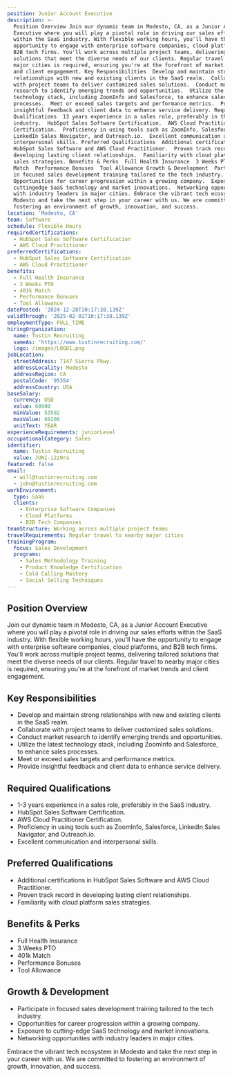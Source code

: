 ```yaml
---
position: Junior Account Executive
description: >-
  Position Overview Join our dynamic team in Modesto, CA, as a Junior Account
  Executive where you will play a pivotal role in driving our sales efforts
  within the SaaS industry. With flexible working hours, you'll have the
  opportunity to engage with enterprise software companies, cloud platforms, and
  B2B tech firms. You'll work across multiple project teams, delivering tailored
  solutions that meet the diverse needs of our clients. Regular travel to nearby
  major cities is required, ensuring you're at the forefront of market trends
  and client engagement. Key Responsibilities  Develop and maintain strong
  relationships with new and existing clients in the SaaS realm.  Collaborate
  with project teams to deliver customized sales solutions.  Conduct market
  research to identify emerging trends and opportunities.  Utilize the latest
  technology stack, including ZoomInfo and Salesforce, to enhance sales
  processes.  Meet or exceed sales targets and performance metrics.  Provide
  insightful feedback and client data to enhance service delivery. Required
  Qualifications  13 years experience in a sales role, preferably in the SaaS
  industry.  HubSpot Sales Software Certification.  AWS Cloud Practitioner
  Certification.  Proficiency in using tools such as ZoomInfo, Salesforce,
  LinkedIn Sales Navigator, and Outreach.io.  Excellent communication and
  interpersonal skills. Preferred Qualifications  Additional certifications in
  HubSpot Sales Software and AWS Cloud Practitioner.  Proven track record in
  developing lasting client relationships.  Familiarity with cloud platform
  sales strategies. Benefits & Perks  Full Health Insurance  3 Weeks PTO  401k
  Match  Performance Bonuses  Tool Allowance Growth & Development  Participate
  in focused sales development training tailored to the tech industry. 
  Opportunities for career progression within a growing company.  Exposure to
  cuttingedge SaaS technology and market innovations.  Networking opportunities
  with industry leaders in major cities. Embrace the vibrant tech ecosystem in
  Modesto and take the next step in your career with us. We are committed to
  fostering an environment of growth, innovation, and success.
location: 'Modesto, CA'
team: Software
schedule: Flexible Hours
requiredCertifications:
  - HubSpot Sales Software Certification
  - AWS Cloud Practitioner
preferredCertifications:
  - HubSpot Sales Software Certification
  - AWS Cloud Practitioner
benefits:
  - Full Health Insurance
  - 3 Weeks PTO
  - 401k Match
  - Performance Bonuses
  - Tool Allowance
datePosted: '2024-12-28T10:17:38.139Z'
validThrough: '2025-02-01T10:17:38.139Z'
employmentType: FULL_TIME
hiringOrganization:
  name: Tustin Recruiting
  sameAs: 'https://www.tustinrecruiting.com/'
  logo: /images/LOGO1.png
jobLocation:
  streetAddress: 7147 Sierra Pkwy.
  addressLocality: Modesto
  addressRegion: CA
  postalCode: '95354'
  addressCountry: USA
baseSalary:
  currency: USD
  value: 60900
  minValue: 53592
  maxValue: 68208
  unitText: YEAR
experienceRequirements: juniorLevel
occupationalCategory: Sales
identifier:
  name: Tustin Recruiting
  value: JUNI-i2z9ra
featured: false
email:
  - will@tustinrecruiting.com
  - john@tustinrecruiting.com
workEnvironment:
  type: SaaS
  clients:
    - Enterprise Software Companies
    - Cloud Platforms
    - B2B Tech Companies
teamStructure: Working across multiple project teams
travelRequirements: Regular travel to nearby major cities
trainingProgram:
  focus: Sales Development
  programs:
    - Sales Methodology Training
    - Product Knowledge Certification
    - Cold Calling Mastery
    - Social Selling Techniques
---
```




## Position Overview
Join our dynamic team in Modesto, CA, as a Junior Account Executive where you will play a pivotal role in driving our sales efforts within the SaaS industry. With flexible working hours, you'll have the opportunity to engage with enterprise software companies, cloud platforms, and B2B tech firms. You'll work across multiple project teams, delivering tailored solutions that meet the diverse needs of our clients. Regular travel to nearby major cities is required, ensuring you're at the forefront of market trends and client engagement.

## Key Responsibilities
- Develop and maintain strong relationships with new and existing clients in the SaaS realm.
- Collaborate with project teams to deliver customized sales solutions.
- Conduct market research to identify emerging trends and opportunities.
- Utilize the latest technology stack, including ZoomInfo and Salesforce, to enhance sales processes.
- Meet or exceed sales targets and performance metrics.
- Provide insightful feedback and client data to enhance service delivery.

## Required Qualifications
- 1-3 years experience in a sales role, preferably in the SaaS industry.
- HubSpot Sales Software Certification.
- AWS Cloud Practitioner Certification.
- Proficiency in using tools such as ZoomInfo, Salesforce, LinkedIn Sales Navigator, and Outreach.io.
- Excellent communication and interpersonal skills.

## Preferred Qualifications
- Additional certifications in HubSpot Sales Software and AWS Cloud Practitioner.
- Proven track record in developing lasting client relationships.
- Familiarity with cloud platform sales strategies.

## Benefits & Perks
- Full Health Insurance
- 3 Weeks PTO
- 401k Match
- Performance Bonuses
- Tool Allowance

## Growth & Development
- Participate in focused sales development training tailored to the tech industry.
- Opportunities for career progression within a growing company.
- Exposure to cutting-edge SaaS technology and market innovations.
- Networking opportunities with industry leaders in major cities. 

Embrace the vibrant tech ecosystem in Modesto and take the next step in your career with us. We are committed to fostering an environment of growth, innovation, and success.
